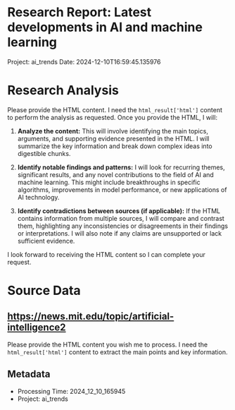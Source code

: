 # Research Report: Latest developments in AI and machine learning
Project: ai_trends
Date: 2024-12-10T16:59:45.135976

# Research Analysis
Please provide the HTML content.  I need the `html_result['html']` content to perform the analysis as requested.  Once you provide the HTML, I will:

1. **Analyze the content:**  This will involve identifying the main topics, arguments, and supporting evidence presented in the HTML. I will summarize the key information and break down complex ideas into digestible chunks.

2. **Identify notable findings and patterns:** I will look for recurring themes, significant results, and any novel contributions to the field of AI and machine learning.  This might include breakthroughs in specific algorithms, improvements in model performance, or new applications of AI technology.

3. **Identify contradictions between sources (if applicable):** If the HTML contains information from multiple sources, I will compare and contrast them, highlighting any inconsistencies or disagreements in their findings or interpretations.  I will also note if any claims are unsupported or lack sufficient evidence.

I look forward to receiving the HTML content so I can complete your request.


# Source Data
## https://news.mit.edu/topic/artificial-intelligence2
Please provide the HTML content you wish me to process.  I need the `html_result['html']` content to extract the main points and key information.



## Metadata
- Processing Time: 2024_12_10_165945
- Project: ai_trends
